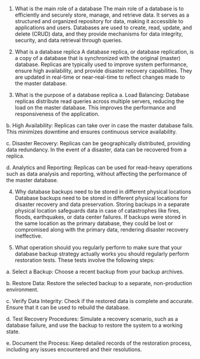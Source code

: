 1. What is the main role of a database
The main role of a database is to efficiently and securely store, manage, and retrieve data. It serves as a structured and organized repository for data, making it accessible to applications and users. Databases are used to create, read, update, and delete (CRUD) data, and they provide mechanisms for data integrity, security, and data retrieval through queries.

2. What is a database replica
A database replica, or database replication, is a copy of a database that is synchronized with the original (master) database. Replicas are typically used to improve system performance, ensure high availability, and provide disaster recovery capabilities. They are updated in real-time or near-real-time to reflect changes made to the master database.

3. What is the purpose of a database replica
a. Load Balancing: Database replicas distribute read queries across multiple servers, reducing the load on the master database. This improves the performance and responsiveness of the application.

b. High Availability: Replicas can take over in case the master database fails. This minimizes downtime and ensures continuous service availability.

c. Disaster Recovery: Replicas can be geographically distributed, providing data redundancy. In the event of a disaster, data can be recovered from a replica.

d. Analytics and Reporting: Replicas can be used for read-heavy operations such as data analysis and reporting, without affecting the performance of the master database.

4. Why database backups need to be stored in different physical locations
Database backups need to be stored in different physical locations for disaster recovery and data preservation. Storing backups in a separate physical location safeguards data in case of catastrophes like fires, floods, earthquakes, or data center failures. If backups were stored in the same location as the primary database, they could be lost or compromised along with the primary data, rendering disaster recovery ineffective.

5. What operation should you regularly perform to make sure that your database backup strategy actually works
you should regularly perform restoration tests. These tests involve the following steps:

a. Select a Backup: Choose a recent backup from your backup archives.

b. Restore Data: Restore the selected backup to a separate, non-production environment.

c. Verify Data Integrity: Check if the restored data is complete and accurate. Ensure that it can be used to rebuild the database.

d. Test Recovery Procedures: Simulate a recovery scenario, such as a database failure, and use the backup to restore the system to a working state.

e. Document the Process: Keep detailed records of the restoration process, including any issues encountered and their resolutions.
